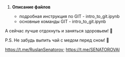 1. **Описание файлов**


   - подробная инструкция по  GIT - intro_to_git.ipynb
   - основные команды GIT - intro_to_git.ipynb

А сейчас лучше отдохнуть и заняться здоровьем! 🌟

P.S. Не забудь выпить чай с медом перед сном! 🍯

https://t.me/RuslanSenatorov; https://t.me/SENATOROVAI     